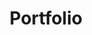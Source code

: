 ---
layout: collection
author_profile: true
collection: portfolio
classes: wide
entries_layout: grid
permalink: /portfolio/
title: Portfolio
---